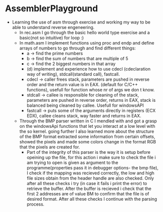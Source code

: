 # AssemblerPlayground
- Learning the use of asm through exercise and working my way to be able to understand reverse engeneering.
  - In rec.asm I go through the basic hello world type exercise and a basic(not so intuitive) for loop :)
  - In math.asm I implement functions using proc and endp and define arrays of numbers to go through and find different things:
    - a -> find the prime numbers
    - b -> find the sum of numbers that are multiple of 5
    - c -> find the 2 biggest numbers in that array
    - (d) implement and experience how to use cdecl (cdeclaration way of writing), stdcall(standard call), fastcall.
    - cdecl -> caller frees stack, parameters are pushed in reverse order and the return value is in EAX. (default for C/C++ functions), usefull for function whose nr of args we don t know.
    - stdcall -> callee is responsible for cleaning of the stack, parameters are pushed in reverse order, returns in EAX, stack is balanced being cleaned by callee. Usefull for windowsAPI
    - fastcall -> puts some of the arguments directly in registers (ECX EDX), callee cleans stack, way faster and returns in EAX.
  - Through the BMP parser written in C I mendled with and got a grasp on the windowsApi functions that let you interact at a low level with the so kernel. going further I also learned more about the structure of the BMP format extracted some information from certain offsets, showed the pixels and made some colors change in the format RGB that the pixels are created for.
      - Part of the integrity of this parser is the way it is setup before opeining up the file, for this action i make sure to check the file i am trying to open is  given as argument to the programme(properties pass it in debugger options- the bmp file), I check if the mapping was recieved correctly, the low and high file sizes obtain from the header handle are also checked. Only after all these checks i try (in case it fails i print the error) to retrieve the buffer. After the buffer is recieved i check that the first 2 addresses are of value BM to confirm that the file is of desired format. After all these checks I continue with the parsing process.
